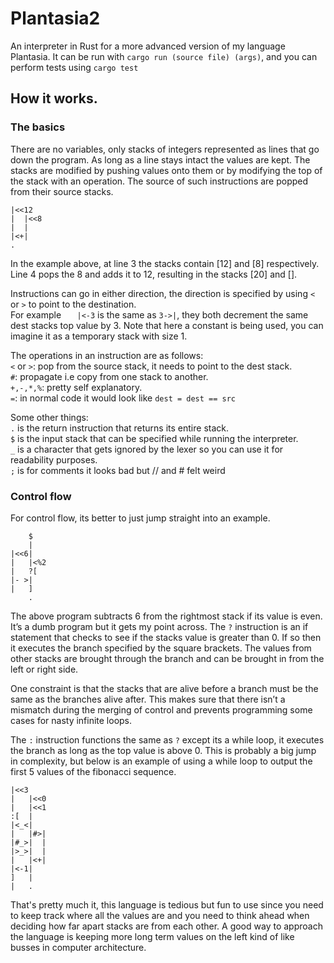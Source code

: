 # Plantasia2
An interpreter in Rust for a more advanced version of my language Plantasia. It can be run with `cargo run (source file) (args)`, and you can perform tests using `cargo test`

## How it works.
### The basics
There are no variables, only stacks of integers represented as lines that go down the program. As long as a line stays intact the values are kept. The stacks are modified by pushing values onto them or by modifying the top of the stack with an operation. The source of such instructions are popped from their source stacks.
```
|<<12
|  |<<8
|  |
|<+|
.
```
In the example above, at line 3 the stacks contain [12] and [8] respectively. Line 4 pops the 8 and adds it to 12, resulting in the stacks [20] and [].

Instructions can go in either direction, the direction is specified by using `<` or `>` to point  to the destination.\
For example `   |<-3` is the same as `3->|`, they both decrement the same dest stacks top value by 3. Note that here a constant is being used, you can imagine it as a temporary stack with size 1.

The operations in an instruction are as follows:\
`<` or `>`: pop from the source stack, it needs to point to the dest stack.\
`#`: propagate i.e copy from one stack to another.\
`+,-,*,%`: pretty self explanatory.\
`=`: in normal code it would look like `dest = dest == src`

Some other things:\
`.` is the return instruction that returns its entire stack.\
`$` is the input stack that can be specified while running the interpreter.\
`_` is a character that gets ignored by the lexer so you can use it for readability purposes.\
`;` is for comments it looks bad but // and # felt weird

### Control flow

For control flow, its better to just jump straight into an example.
```
    $
    |
|<<6|
|   |<%2
|   ?[
|- >|   
|   ]
    .
```
The above program subtracts 6 from the rightmost stack if its value is even. It’s a dumb program but it gets my point across. The `?` instruction is an if statement that checks to see if the stacks value is greater than 0. If so then it executes the branch specified by the square brackets. The values from other stacks are brought through the branch and can be brought in from the left or right side.

One constraint is that the stacks that are alive before a branch must be the same as the branches alive after. This makes sure that there isn’t a mismatch during the merging of control and prevents programming some cases for nasty infinite loops.

The `:` instruction functions the same as `?` except its a while loop, it executes the branch as long as the top value is above 0. This is probably a big jump in complexity, but below is an example of using a while loop to output the first 5 values of the fibonacci sequence.
```
|<<3
|   |<<0
|   |<<1
:[  |
|<_<|
|   |#>|
|#_>|  |
|>_>|  |
|   |<+|
|<-1|
]   |
|   .
```
That's pretty much it, this language is tedious but fun to use since you need to keep track where all the values are and you need to think ahead when deciding how far apart stacks are from each other. A good way to approach the language is keeping more long term values on the left kind of like busses in computer architecture.


